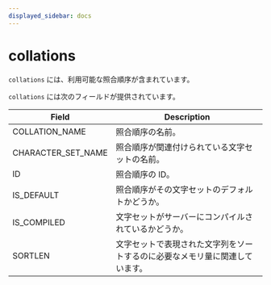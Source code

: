 ```yaml
---
displayed_sidebar: docs
---
```


# collations

`collations` には、利用可能な照合順序が含まれています。

`collations` には次のフィールドが提供されています。

| **Field**          | **Description**                                              |
| ------------------ | ------------------------------------------------------------ |
| COLLATION_NAME     | 照合順序の名前。                                             |
| CHARACTER_SET_NAME | 照合順序が関連付けられている文字セットの名前。               |
| ID                 | 照合順序の ID。                                              |
| IS_DEFAULT         | 照合順序がその文字セットのデフォルトかどうか。               |
| IS_COMPILED        | 文字セットがサーバーにコンパイルされているかどうか。         |
| SORTLEN            | 文字セットで表現された文字列をソートするのに必要なメモリ量に関連しています。 |